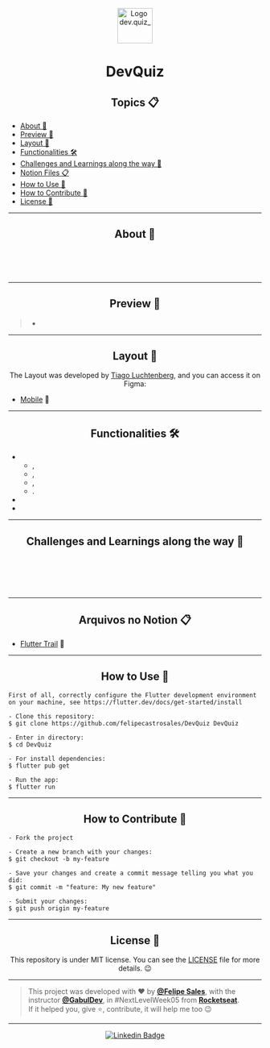 <p align="center">
      <img src="https://user-images.githubusercontent.com/59374587/115237065-7e835c80-a0f2-11eb-8922-d2a14bac363b.png" width="70" alt="Logo dev.quiz_"/>
</p>

<h1 align="center">DevQuiz</h1>

<h2 align="center">Topics 📋</h2>

   <p>
   
   - [About 📖](#about-)
   - [Preview 📱](#preview-)
   - [Layout 🎨](#layout-)
   - [Functionalities 🛠️](#functionalities-%EF%B8%8F)
   - [Challenges and Learnings along the way 🤯](#challenges-and-learnings-along-the-way-)
   - [Notion Files 📋](#notion-files-)
   - [How to Use 🤔](#how-to-use-)
   - [How to Contribute 💪](#how-to-contribute-)
   - [License 📝](#license-)

   </p>

---

<h2 align="center">About 📖</h2>
   
<p align="center">
   <br>
   <br>
   <br>
   <a href=""></a>
</p>

---

<h2 align="center">Preview 📱</h2>

   > * 

---

<h2 align="center">Layout 🎨</h2>

   <p align="center">
      The Layout was developed by <a href="https://instagram.com/tiagoluchtenberg">Tiago Luchtenberg</a>, and you can access it on Figma:
   
   - <a href="https://www.figma.com/file/XaC3pgD1B0iLSWLTsUqxIe/DevQuiz-(Copy)?node-id=0%3A1">Mobile</a> 📱
   </p>

---   

<h2 align="center">Functionalities 🛠️</h2>

   <p>
   
- 
    -  ,
    -  ,
    -  ,
    -  .

- 

- 
  
   </p>

---

<h2 align="center">Challenges and Learnings along the way 🤯</h2>

   <p>
    <br> 
    <a href=""></a><br>
    <br>
    <br>
   </p>

---

<h2 align="center">Arquivos no Notion 📋</h2>

- [Flutter Trail](https://www.notion.so/Trilha-Flutter-a306b8d8751b4f76a7a1fc8f29db6d65) 🚀

---

<h2 align="center">How to Use 🤔</h2>

   ```
   First of all, correctly configure the Flutter development environment on your machine, see https://flutter.dev/docs/get-started/install
   
   - Clone this repository:
   $ git clone https://github.com/felipecastrosales/DevQuiz DevQuiz

   - Enter in directory:
   $ cd DevQuiz

   - For install dependencies:
   $ flutter pub get

   - Run the app: 
   $ flutter run
   ```

---

<h2 align="center">How to Contribute 💪</h2>

   ```
   - Fork the project 

   - Create a new branch with your changes:
   $ git checkout -b my-feature

   - Save your changes and create a commit message telling you what you did:
   $ git commit -m "feature: My new feature"

   - Submit your changes:
   $ git push origin my-feature
   ```

---

<h2 align="center">License 📝</h2>

<p align="center">
   This repository is under MIT license. You can see the <a href="https://github.com/felipecastrosales/DevQuiz/blob/master/LICENSE">LICENSE</a> file for more details. 😉
</p>

   ---

   >This project was developed with ❤️ by **[@Felipe Sales](https://www.linkedin.com/in/felipecastrosales/)**, with the instructor **[@GabulDev](https://www.linkedin.com/in/gabuldev/)**, in #NextLevelWeek05 from **[Rocketseat](https://rocketseat.com.br/)**.<br>
   If it helped you, give ⭐, contribute, it will help me too 😉

---

   <div align="center">

   [![Linkedin Badge](https://img.shields.io/badge/-Felipe%20Sales-292929?style=flat-square&logo=Linkedin&logoColor=white&link=https://www.linkedin.com/in/felipecastrosales/)](https://www.linkedin.com/in/felipecastrosales/)

   </div>